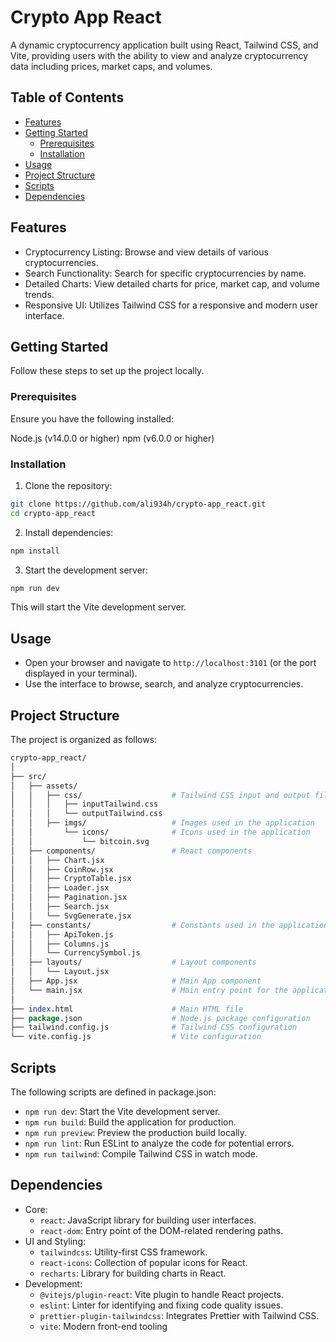 # Crypto App React

A dynamic cryptocurrency application built using React, Tailwind CSS, and Vite, providing users with the ability to view and analyze cryptocurrency data including prices, market caps, and volumes.

## Table of Contents

- [Features](#features)
- [Getting Started](#getting-started)
  - [Prerequisites](#prerequisites)
  - [Installation](#installation)
- [Usage](#usage)
- [Project Structure](#project-structure)
- [Scripts](#scripts)
- [Dependencies](#dependencies)

## Features

- Cryptocurrency Listing: Browse and view details of various cryptocurrencies.
- Search Functionality: Search for specific cryptocurrencies by name.
- Detailed Charts: View detailed charts for price, market cap, and volume trends.
- Responsive UI: Utilizes Tailwind CSS for a responsive and modern user interface.

## Getting Started

Follow these steps to set up the project locally.

### Prerequisites

Ensure you have the following installed:

Node.js (v14.0.0 or higher)
npm (v6.0.0 or higher)

### Installation

1. Clone the repository:

```bash
git clone https://github.com/ali934h/crypto-app_react.git
cd crypto-app_react
```

2. Install dependencies:

```bash
npm install
```

3. Start the development server:

```bash
npm run dev
```

This will start the Vite development server.

## Usage

- Open your browser and navigate to `http://localhost:3101` (or the port displayed in your terminal).
- Use the interface to browse, search, and analyze cryptocurrencies.

## Project Structure

The project is organized as follows:

```perl
crypto-app_react/
│
├── src/
│   ├── assets/
│   │   ├── css/                    # Tailwind CSS input and output files
│   │   │   ├── inputTailwind.css
│   │   │   └── outputTailwind.css
│   │   ├── imgs/                   # Images used in the application
│   │       └── icons/              # Icons used in the application
│   │           └── bitcoin.svg
│   ├── components/                 # React components
│   │   ├── Chart.jsx
│   │   ├── CoinRow.jsx
│   │   ├── CryptoTable.jsx
│   │   ├── Loader.jsx
│   │   ├── Pagination.jsx
│   │   ├── Search.jsx
│   │   └── SvgGenerate.jsx
│   ├── constants/                  # Constants used in the application
│   │   ├── ApiToken.js
│   │   ├── Columns.js
│   │   └── CurrencySymbol.js
│   ├── layouts/                    # Layout components
│   │   └── Layout.jsx
│   ├── App.jsx                     # Main App component
│   └── main.jsx                    # Main entry point for the application
│
├── index.html                      # Main HTML file
├── package.json                    # Node.js package configuration
├── tailwind.config.js              # Tailwind CSS configuration
└── vite.config.js                  # Vite configuration
```

## Scripts

The following scripts are defined in package.json:

- `npm run dev`: Start the Vite development server.
- `npm run build`: Build the application for production.
- `npm run preview`: Preview the production build locally.
- `npm run lint`: Run ESLint to analyze the code for potential errors.
- `npm run tailwind`: Compile Tailwind CSS in watch mode.

## Dependencies

- Core:
  - `react`: JavaScript library for building user interfaces.
  - `react-dom`: Entry point of the DOM-related rendering paths.
- UI and Styling:
  - `tailwindcss`: Utility-first CSS framework.
  - `react-icons`: Collection of popular icons for React.
  - `recharts`: Library for building charts in React.
- Development:
  - `@vitejs/plugin-react`: Vite plugin to handle React projects.
  - `eslint`: Linter for identifying and fixing code quality issues.
  - `prettier-plugin-tailwindcss`: Integrates Prettier with Tailwind CSS.
  - `vite`: Modern front-end tooling
